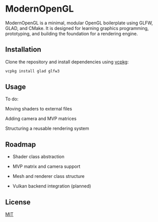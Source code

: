 # ModernOpenGL

ModernOpenGL is a minimal, modular OpenGL boilerplate using GLFW, GLAD, and CMake. It is designed for learning graphics programming, prototyping, and building the foundation for a rendering engine.

## Installation

Clone the repository and install dependencies using [vcpkg](https://github.com/microsoft/vcpkg):

```bash
vcpkg install glad glfw3
```

## Usage

To do:

Moving shaders to external files

Adding camera and MVP matrices

Structuring a reusable rendering system

## Roadmap

 - Shader class abstraction

 - MVP matrix and camera support

 - Mesh and renderer class structure

 - Vulkan backend integration (planned)

## License

[MIT](https://choosealicense.com/licenses/mit/)

